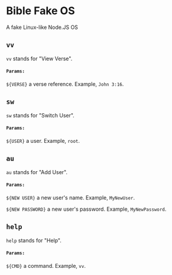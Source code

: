 # Bible Fake OS
 A fake Linux-like Node.JS OS


## `vv`
`vv` stands for "View Verse".
#### `Params:`
`${VERSE}` a verse reference. Example, `John 3:16`.


## `sw`
`sw` stands for "Switch User".
#### `Params:`
`${USER}` a user. Example, `root`.


## `au`
`au` stands for "Add User".
#### `Params:`
`${NEW USER}` a new user's name. Example, `MyNewUser`.

`${NEW PASSWORD}` a new user's password. Example, `MyNewPassword`.


## `help`
`help` stands for "Help".
#### `Params:`
`${CMD}` a command. Example, `vv`.
